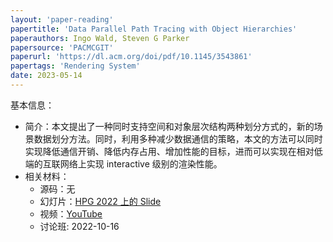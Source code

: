 ```yaml
---
layout: 'paper-reading'
papertitle: 'Data Parallel Path Tracing with Object Hierarchies'
paperauthors: Ingo Wald, Steven G Parker
papersource: 'PACMCGIT'
paperurl: 'https://dl.acm.org/doi/pdf/10.1145/3543861'
papertags: 'Rendering System'
date: 2023-05-14
---
```


基本信息：
- 简介：本文提出了一种同时支持空间和对象层次结构两种划分方式的，新的场景数据划分方法。同时，利用多种减少数据通信的策略，本文的方法可以同时实现降低通信开销、降低内存占用、增加性能的目标，进而可以实现在相对低端的互联网络上实现 interactive 级别的渲染性能。
- 相关材料：
  - 源码：无
  - 幻灯片：[HPG 2022 上的 Slide](https://www.highperformancegraphics.org/slides22/Brix-HPG-FINAL.pdf)
  - 视频：[YouTube](https://youtu.be/HM6Leo6_ZLk?t=7442)
  - 讨论班: 2022-10-16
